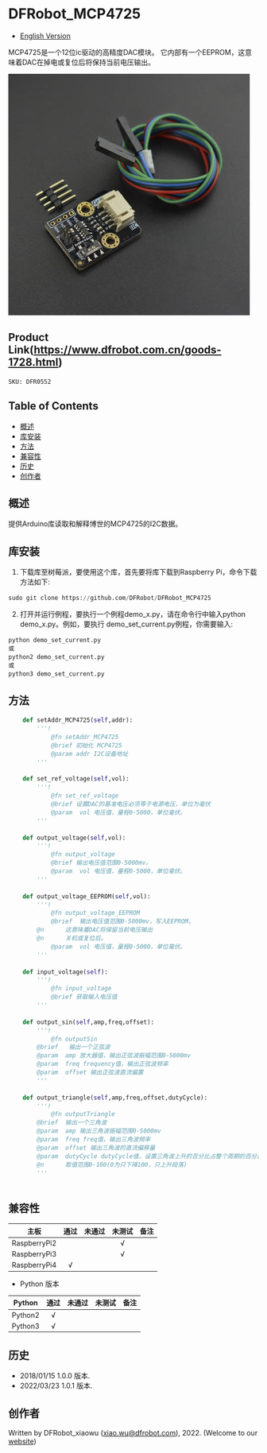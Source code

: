 # DFRobot_MCP4725

* [English Version](./README.md)

MCP4725是一个12位ic驱动的高精度DAC模块。 它内部有一个EEPROM，这意味着DAC在掉电或复位后将保持当前电压输出。  


![产品效果图](../../resources/images/DFR0552.png) 

## Product Link(https://www.dfrobot.com.cn/goods-1728.html)
	SKU: DFR0552 

## Table of Contents
  - [概述](#概述)
  - [库安装](#库安装)
  - [方法](#方法)
  - [兼容性](#兼容性)
  - [历史](#历史)
  - [创作者](#创作者)

## 概述

提供Arduino库读取和解释博世的MCP4725的I2C数据。  

## 库安装
1. 下载库至树莓派，要使用这个库，首先要将库下载到Raspberry Pi，命令下载方法如下:<br>
```python
sudo git clone https://github.com/DFRobot/DFRobot_MCP4725
```
2. 打开并运行例程，要执行一个例程demo_x.py，请在命令行中输入python demo_x.py。例如，要执行 demo_set_current.py例程，你需要输入:<br>

```python
python demo_set_current.py 
或 
python2 demo_set_current.py 
或 
python3 demo_set_current.py
```

## 方法

```python
	def setAddr_MCP4725(self,addr):
		'''!
			@fn setAddr_MCP4725
			@brief 初始化 MCP4725
			@param addr I2C设备地址
		'''
	
	def set_ref_voltage(self,vol):
		'''!
			@fn set_ref_voltage
			@brief 设置DAC的基准电压必须等于电源电压，单位为毫伏  
			@param  vol 电压值，量程0-5000，单位毫伏。
		'''
		
	def output_voltage(self,vol):
		'''!
			@fn output_voltage
			@brief 输出电压值范围0-5000mv。
			@param  vol 电压值，量程0-5000，单位毫伏。
		'''

	def output_voltage_EEPROM(self,vol):
		'''!
			@fn output_voltage_EEPROM
			@brief  输出电压值范围0-5000mv，写入EEPROM，  
   		@n      这意味着DAC将保留当前电压输出  
   		@n      关机或复位后。
			@param  vol 电压值，量程0-5000，单位毫伏。
		'''
		
	def input_voltage(self):
		'''!
			@fn input_voltage
			@brief 获取输入电压值
		'''
	
	def output_sin(self,amp,freq,offset):
		'''!
			@fn outputSin
   		@brief   输出一个正弦波
   		@param  amp 放大器值，输出正弦波振幅范围0-5000mv 
   		@param  freq frequency值，输出正弦波频率
   		@param  offset 输出正弦波直流偏置 
		'''

	def output_triangle(self,amp,freq,offset,dutyCycle):
		'''!
			@fn outputTriangle
   		@brief  输出一个三角波       
   		@param  amp 输出三角波振幅范围0-5000mv 
   		@param  freq freq值，输出三角波频率
   		@param  offset 输出三角波的直流偏移量 
   		@param  dutyCycle dutyCycle值，设置三角波上升的百分比占整个周期的百分比。
   		@n      取值范围0-100(0为只下降100，只上升段落)  
		'''
	
```

## 兼容性

| 主板         | 通过 | 未通过 | 未测试 | 备注 |
| ------------ | :--: | :----: | :----: | :--: |
| RaspberryPi2 |      |        |   √    |      |
| RaspberryPi3 |      |        |   √    |      |
| RaspberryPi4 |  √   |        |        |      |

* Python 版本

| Python  | 通过 | 未通过 | 未测试 | 备注 |
| ------- | :--: | :----: | :----: | ---- |
| Python2 |  √   |        |        |      |
| Python3 |  √   |        |        |      |


## 历史

- 2018/01/15 1.0.0 版本.
- 2022/03/23 1.0.1 版本.

## 创作者

Written by DFRobot_xiaowu (xiao.wu@dfrobot.com), 2022. (Welcome to our [website](https://www.dfrobot.com/))






